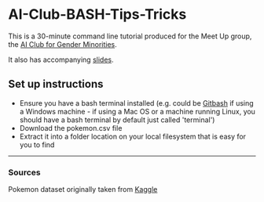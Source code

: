 # AI-Club-BASH-Tips-Tricks

This is a 30-minute command line tutorial produced for the Meet Up group, the [AI Club for Gender Minorities](https://www.meetup.com/ai-club/events/262441143/).

It also has accompanying [slides](https://docs.google.com/presentation/d/1LouUtvsGt6gTE8GnSLFyFCXImih5Dj4Y739G-KTRO3A/edit?usp=sharing).

## Set up instructions
 
 - Ensure you have a bash terminal installed (e.g. could be [Gitbash](https://gitforwindows.org/) if using a Windows machine - if using a Mac OS or a machine running Linux, you should have a bash terminal by default just called 'terminal')
 - Download the pokemon.csv file
 - Extract it into a folder location on your local filesystem that is easy for you to find


--------------------
### Sources

Pokemon dataset originally taken from [Kaggle](https://www.kaggle.com/rounakbanik/pokemon)
